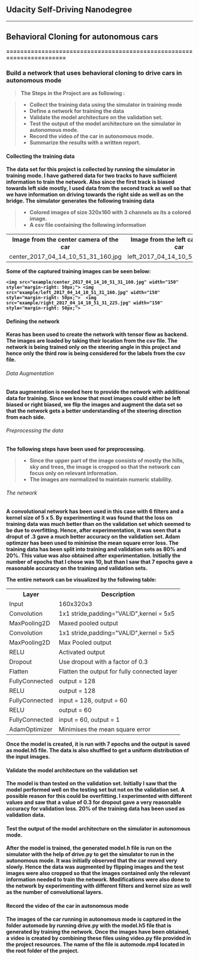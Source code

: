 ## <b>Udacity Self-Driving Nanodegree 
<hr/>


## Behavioral Cloning for autonomous cars
======================================================================

### Build a network that uses behavioral cloning to drive cars in autonomous mode

> **The Steps in the Project are as following :**

> - Collect the training data using the simulator in training mode
> - Define a network for training the data
> - Validate the model architecture on the validation set. 
> - Test the output of the model architecture on the simulator in autonomous mode.
> - Record the video of the car in autonomous mode.
> - Summarize the results with a written report.


#### <b>Collecting the training data</b>

The data set for this project is collected by running the simulator in training mode. I have gathered data for two tracks to have sufficient information to
train the network. Also since the first track is biased towards left side mostly, I used data from the second track as well so that we have information on
driving towards the right side as well as on the bridge.
   The simulator generates the following training data

> - Colored images of size 320x160 with 3 channels as its a colored image.
> - A csv file containing the following information

  <table style="width:100%; align:center;">
  <tr>
    <th>Image from the center camera of the car</th>
    <th>Image from the left camera of the car</th>
	<th>Image from the right camera of the car</th>
	<th>Steering Angle</th>
	<th>Throttle</th>
	<th>Break</th>
	<th>Speed</th>
  </tr>
  <tr>
    <td>center_2017_04_14_10_51_31_160.jpg</td>
    <td>left_2017_04_14_10_51_31_160.jpg</td>
    <td>right_2017_04_14_10_51_31_225.jpg</td>
    <td>0</td>
	<td>0</td>
	<td>0</td>
	<td>0.000003835525</td>
  </tr>
  </table>
  
  Some of the captured training images can be seen below:
  
	<img src="example/center_2017_04_14_10_51_31_160.jpg" width="150" style="margin-right: 50px;"> <img src="example/left_2017_04_14_10_51_31_160.jpg" width="150" style="margin-right: 50px;">  <img src="example/right_2017_04_14_10_51_31_225.jpg" width="150" style="margin-right: 50px;">  


#### <b>Defining the network</b>
Keras has been used to create the network with tensor flow as backend.
The images are loaded by taking their location from the csv file. The network is being trained only on the steering angle in this project and
hence only the third row is being considered for the labels from the csv file.
###### Data Augmentation
 Data augmentation is needed here to provide the network with additional data for training. Since we know that most images could either be left biased
 or right biased, we flip the images and augment the data set so that the network gets a better understanding of the steering direction from each side.

###### Preprocessing the data
The following steps have been used for preprocessing.
> - Since the upper part of the image consists of mostly the hills, sky and trees, the image is cropped so that the network can focus only on relevant information.
> - The images are normalized to maintain numeric stability.

###### The network

 A convolutional network has been used in this case with 6 filters and a kernel size of 5 x 5. By experimenting it was found that
 the loss on training data was much better than on the validation set which seemed to be due to overfitting. Hence, after experimentation, it was seen
 that a droput of .3 gave a much better accuracy on the validation set. Adam optimzer has been used to minimise the mean square error loss.
 The training data has been split into training and validation sets as 80% and 20%. This value was also obtained after experimentation.
 Initially the number of epochs that I chose was 10, but than I saw that 7 epochs gave a reasonable accuracy on the training and validation sets.
 
 The entire network can be visualized by the following table:

<table style="width:100%; align:center;">
  <tr>
    <th>Layer</th>
    <th>Description</th>    
  </tr>
  <tr>
    <td>Input</td>
    <td>160x320x3</td>    
  </tr>
  <tr>
    <td>Convolution</td>
    <td>1x1 stride,padding="VALID",kernel = 5x5</td>   
  </tr>
  <tr>
    <td>MaxPooling2D</td>
    <td>Maxed pooled output</td>   
  </tr>
  <tr>
    <td>Convolution</td>
    <td>1x1 stride,padding="VALID",kernel = 5x5</td>   
  </tr>
  <tr>
	<td>MaxPooling2D</td>
    <td>Max Pooled output</td>
  </tr>
  <tr>
    <td>RELU</td>
    <td>Activated output</td>   
  </tr>
  <tr>
    <td>Dropout</td>
    <td>Use dropout with a factor of 0.3</td>   
  </tr>
  <tr>
    <td>Flatten</td>
    <td>Flatten the output for fully connected layer</td>   
  </tr>
  <tr>
    <td>FullyConnected</td>
    <td>output = 128</td>   
  </tr>
  <tr>
    <td>RELU</td>
    <td>output = 128</td>   
  </tr>
  <tr>
    <td>FullyConnected</td>
    <td>input = 128, output = 60</td>   
  </tr>
  <tr>
    <td>RELU</td>
    <td>output = 60</td>   
  </tr>
  <tr>
    <td>FullyConnected</td>
    <td>input = 60, output = 1</td>   
  </tr>
  <tr>
    <td>AdamOptimizer</td>
    <td>Minimises the mean square error</td>   
  </tr>
</table>

 Once the model is created, it is run with 7 epochs and the output is saved as model.h5 file. The data is also shuffled to get a uniform distribution of the input images.
 
#### <b> Validate the model architecture on the validation set </b>

The model is than tested on the validation set. Initially I saw that the model performed well on the testing set but not on the validation set. A possible reason for this could be overfitting. I experimented with different values and saw that a value of 0.3 for dropout gave a very reasonable accuracy for 
validation loss. 20% of the training data has been used as validation data.


#### <b> Test the output of the model architecture on the simulator in autonomous mode. </b>
After the model is trained, the generated model.h file is run on the simulator with the help of drive.py to get the simulator to run in the
autonomous mode. It was initially observed that the car moved very slowly. Hence the data was augmented by flipping images and the test images were also
cropped so that the images contained only the relevant information needed to train the network. Modifications were also done to the network by
experimenting with different filters and kernel size as well as the number of convolutional layers.


#### <b>Record the video of the car in autonomous mode </b>
The images of the car running in autonomous mode is captured in the folder automode by running drive.py with the model.h5 file that is generated by
training the network. Once the images have been obtained, a video is created by combining these files using video.py file provided in the project
resources. The name of the file is automode.mp4 located in the root folder of the project.



